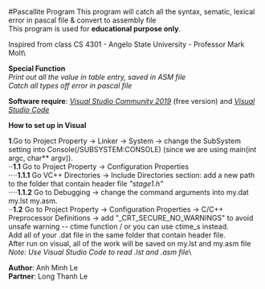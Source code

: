#Pascallite Program
This program will catch all the syntax, sematic, lexical error in pascal file & convert to assembly file\
This program is used for **educational purpose only**.

Inspired from class CS 4301 - Angelo State University - Professor Mark Molt\

**Special Function**\
*Print out all the value in table entry, saved in ASM file*\
*Catch all types off error in pascal file*

**Software require**: *[Visual Studio Community 2019](https://visualstudio.microsoft.com/vs/community/)* (free version) and *[Visual Studio Code](https://code.visualstudio.com/download)*

**How to set up in Visual**

**1**.Go to Project Property -> Linker -> System -> change the SubSystem setting into Console(/SUBSYSTEM:CONSOLE) (since we are using main(int argc, char** argv)).\
⋅⋅**1.1** Go to Project Property -> Configuration Properties \
⋅⋅⋅⋅**1.1.1** Go VC++ Directories -> Include Directories section: add a new path to the folder that contain header file *"stage1.h"*\
⋅⋅⋅⋅**1.1.2** Go to Debugging -> change the command arguments into my.dat my.lst my.asm.\
⋅⋅**1.2** Go to Project Property -> Configuration Properties -> C/C++ Preprocessor Definitions -> add "_CRT_SECURE_NO_WARNINGS" to avoid unsafe warning -- ctime function / or you can use ctime_s instead.\
Add all of your .dat file  in the same folder that contain header file.\
After run on visual, all of the work will be saved on my.lst and my.asm file \
*Note: Use Visual Studio Code to read .lst and .asm file*\

**Author**: Anh Minh Le\
**Partner**: Long Thanh Le
